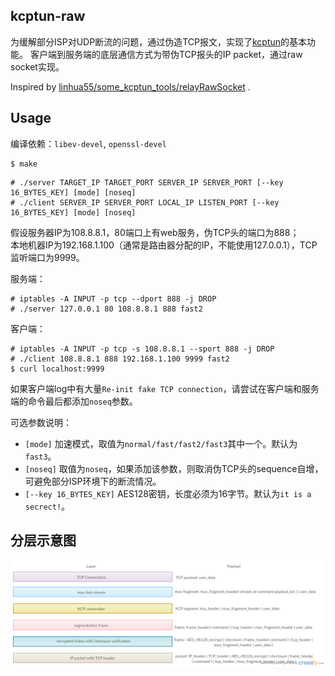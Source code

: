 kcptun-raw
----------
为缓解部分ISP对UDP断流的问题，通过伪造TCP报文，实现了[kcptun](https://github.com/xtaci/kcptun)的基本功能。
客户端到服务端的底层通信方式为带伪TCP报头的IP packet，通过raw socket实现。

Inspired by [linhua55/some_kcptun_tools/relayRawSocket](https://github.com/linhua55/some_kcptun_tools/tree/master/relayRawSocket) .

Usage
-----
编译依赖：`libev-devel`, `openssl-devel`
```
$ make
```

```
# ./server TARGET_IP TARGET_PORT SERVER_IP SERVER_PORT [--key 16_BYTES_KEY] [mode] [noseq]
# ./client SERVER_IP SERVER_PORT LOCAL_IP LISTEN_PORT [--key 16_BYTES_KEY] [mode] [noseq]
```

假设服务器IP为108.8.8.1，80端口上有web服务，伪TCP头的端口为888；  
本地机器IP为192.168.1.100（通常是路由器分配的IP，不能使用127.0.0.1），TCP监听端口为9999。

服务端：
```
# iptables -A INPUT -p tcp --dport 888 -j DROP
# ./server 127.0.0.1 80 108.8.8.1 888 fast2
```

客户端：
```
# iptables -A INPUT -p tcp -s 108.8.8.1 --sport 888 -j DROP
# ./client 108.8.8.1 888 192.168.1.100 9999 fast2
$ curl localhost:9999
```

如果客户端log中有大量`Re-init fake TCP connection`，请尝试在客户端和服务端的命令最后都添加`noseq`参数。

可选参数说明：  
* `[mode]` 加速模式，取值为`normal/fast/fast2/fast3`其中一个。默认为`fast3`。  
* `[noseq]` 取值为`noseq`，如果添加该参数，则取消伪TCP头的sequence自增，可避免部分ISP环境下的断流情况。  
* `[--key 16_BYTES_KEY]` AES128密钥，长度必须为16字节。默认为`it is a secrect!`。  

分层示意图
--------
![](./layers.png)
